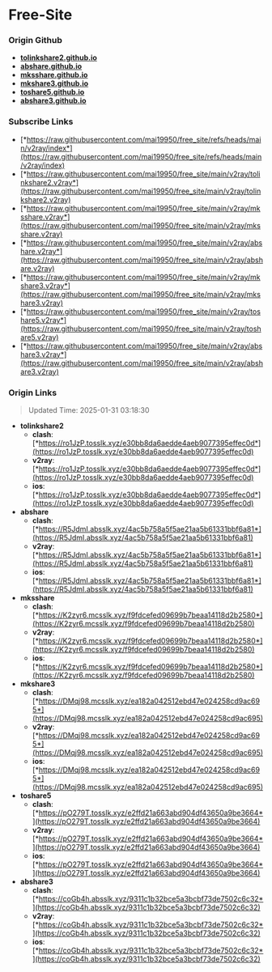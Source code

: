 # Free-Site

### Origin Github

- [**tolinkshare2.github.io**](https://github.com/tolinkshare2/tolinkshare2.github.io)
- [**abshare.github.io**](https://github.com/abshare/abshare.github.io)
- [**mksshare.github.io**](https://github.com/mksshare/mksshare.github.io)
- [**mkshare3.github.io**](https://github.com/mkshare3/mkshare3.github.io)
- [**toshare5.github.io**](https://github.com/toshare5/toshare5.github.io)
- [**abshare3.github.io**](https://github.com/abshare3/abshare3.github.io)

### Subscribe Links

- [*https://raw.githubusercontent.com/mai19950/free_site/refs/heads/main/v2ray/index*](https://raw.githubusercontent.com/mai19950/free_site/refs/heads/main/v2ray/index)
- [*https://raw.githubusercontent.com/mai19950/free_site/main/v2ray/tolinkshare2.v2ray*](https://raw.githubusercontent.com/mai19950/free_site/main/v2ray/tolinkshare2.v2ray)
- [*https://raw.githubusercontent.com/mai19950/free_site/main/v2ray/mksshare.v2ray*](https://raw.githubusercontent.com/mai19950/free_site/main/v2ray/mksshare.v2ray)
- [*https://raw.githubusercontent.com/mai19950/free_site/main/v2ray/abshare.v2ray*](https://raw.githubusercontent.com/mai19950/free_site/main/v2ray/abshare.v2ray)
- [*https://raw.githubusercontent.com/mai19950/free_site/main/v2ray/mkshare3.v2ray*](https://raw.githubusercontent.com/mai19950/free_site/main/v2ray/mkshare3.v2ray)
- [*https://raw.githubusercontent.com/mai19950/free_site/main/v2ray/toshare5.v2ray*](https://raw.githubusercontent.com/mai19950/free_site/main/v2ray/toshare5.v2ray)
- [*https://raw.githubusercontent.com/mai19950/free_site/main/v2ray/abshare3.v2ray*](https://raw.githubusercontent.com/mai19950/free_site/main/v2ray/abshare3.v2ray)

### Origin Links

> Updated Time: 2025-01-31 03:18:30

- **tolinkshare2**
  - **clash**: [*https://ro1JzP.tosslk.xyz/e30bb8da6aedde4aeb9077395effec0d*](https://ro1JzP.tosslk.xyz/e30bb8da6aedde4aeb9077395effec0d)
  - **v2ray**: [*https://ro1JzP.tosslk.xyz/e30bb8da6aedde4aeb9077395effec0d*](https://ro1JzP.tosslk.xyz/e30bb8da6aedde4aeb9077395effec0d)
  - **ios**: [*https://ro1JzP.tosslk.xyz/e30bb8da6aedde4aeb9077395effec0d*](https://ro1JzP.tosslk.xyz/e30bb8da6aedde4aeb9077395effec0d)
- **abshare**
  - **clash**: [*https://R5JdmI.absslk.xyz/4ac5b758a5f5ae21aa5b61331bbf6a81*](https://R5JdmI.absslk.xyz/4ac5b758a5f5ae21aa5b61331bbf6a81)
  - **v2ray**: [*https://R5JdmI.absslk.xyz/4ac5b758a5f5ae21aa5b61331bbf6a81*](https://R5JdmI.absslk.xyz/4ac5b758a5f5ae21aa5b61331bbf6a81)
  - **ios**: [*https://R5JdmI.absslk.xyz/4ac5b758a5f5ae21aa5b61331bbf6a81*](https://R5JdmI.absslk.xyz/4ac5b758a5f5ae21aa5b61331bbf6a81)
- **mksshare**
  - **clash**: [*https://K2zyr6.mcsslk.xyz/f9fdcefed09699b7beaa14118d2b2580*](https://K2zyr6.mcsslk.xyz/f9fdcefed09699b7beaa14118d2b2580)
  - **v2ray**: [*https://K2zyr6.mcsslk.xyz/f9fdcefed09699b7beaa14118d2b2580*](https://K2zyr6.mcsslk.xyz/f9fdcefed09699b7beaa14118d2b2580)
  - **ios**: [*https://K2zyr6.mcsslk.xyz/f9fdcefed09699b7beaa14118d2b2580*](https://K2zyr6.mcsslk.xyz/f9fdcefed09699b7beaa14118d2b2580)
- **mkshare3**
  - **clash**: [*https://DMqj98.mcsslk.xyz/ea182a042512ebd47e024258cd9ac695*](https://DMqj98.mcsslk.xyz/ea182a042512ebd47e024258cd9ac695)
  - **v2ray**: [*https://DMqj98.mcsslk.xyz/ea182a042512ebd47e024258cd9ac695*](https://DMqj98.mcsslk.xyz/ea182a042512ebd47e024258cd9ac695)
  - **ios**: [*https://DMqj98.mcsslk.xyz/ea182a042512ebd47e024258cd9ac695*](https://DMqj98.mcsslk.xyz/ea182a042512ebd47e024258cd9ac695)
- **toshare5**
  - **clash**: [*https://pO279T.tosslk.xyz/e2ffd21a663abd904df43650a9be3664*](https://pO279T.tosslk.xyz/e2ffd21a663abd904df43650a9be3664)
  - **v2ray**: [*https://pO279T.tosslk.xyz/e2ffd21a663abd904df43650a9be3664*](https://pO279T.tosslk.xyz/e2ffd21a663abd904df43650a9be3664)
  - **ios**: [*https://pO279T.tosslk.xyz/e2ffd21a663abd904df43650a9be3664*](https://pO279T.tosslk.xyz/e2ffd21a663abd904df43650a9be3664)
- **abshare3**
  - **clash**: [*https://coGb4h.absslk.xyz/9311c1b32bce5a3bcbf73de7502c6c32*](https://coGb4h.absslk.xyz/9311c1b32bce5a3bcbf73de7502c6c32)
  - **v2ray**: [*https://coGb4h.absslk.xyz/9311c1b32bce5a3bcbf73de7502c6c32*](https://coGb4h.absslk.xyz/9311c1b32bce5a3bcbf73de7502c6c32)
  - **ios**: [*https://coGb4h.absslk.xyz/9311c1b32bce5a3bcbf73de7502c6c32*](https://coGb4h.absslk.xyz/9311c1b32bce5a3bcbf73de7502c6c32)
